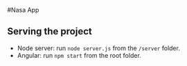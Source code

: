 
#Nasa App

## Serving the project

* Node server: run `node server.js` from the `/server` folder.
* Angular: run `npm start` from the root folder.
